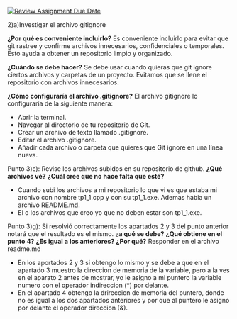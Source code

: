 [![Review Assignment Due Date](https://classroom.github.com/assets/deadline-readme-button-22041afd0340ce965d47ae6ef1cefeee28c7c493a6346c4f15d667ab976d596c.svg)](https://classroom.github.com/a/kl-E8VQf)


2)a)Investigar el archivo gitignore

**¿Por qué es conveniente incluirlo?**
Es conveniente incluirlo para evitar que git rastree y confirme archivos innecesarios, confidenciales o temporales. Esto ayuda a obtener un repositorio limpio y organizado.

**¿Cuándo se debe hacer?**
Se debe usar cuando quieras que git ignore ciertos archivos y carpetas de un proyecto. Evitamos que se llene el repositorio con archivos innecesarios.

**¿Cómo configuraría el archivo .gitignore?**
El archivo gitignore lo configuraria de la siguiente manera:
- Abrir la terminal.
- Navegar al directorio de tu repositorio de Git.
- Crear un archivo de texto llamado .gitignore.
- Editar el archivo .gitignore.
- Añadir cada archivo o carpeta que quieres que Git ignore en una línea nueva.

Punto 3)c): 
Revise los archivos subidos en su repositorio de github. **¿Qué archivos vé?** **¿Cuál cree que no hace falta que esté?**
- Cuando subi los archivos a mi repositorio lo que vi es que estaba mi archivo con nombre tp1_1.cpp y con su tp1_1.exe. Ademas habia un archivo README.md.
- El o los archivos que creo yo que no deben estar son tp1_1.exe.

Punto 3)g):
Si resolvió correctamente los apartados 2 y 3 del punto anterior notará que el resultado es el mismo. **¿a qué se debe?** **¿Qué obtiene en el punto 4?** **¿Es igual a los anteriores?** **¿Por qué?** Responder en el archivo readme.md
- En los aportados 2 y 3 si obtengo lo mismo y se debe a que en el apartado 3 muestro la direccion de memoria de la variable, pero a la ves en el aparato 2 antes de mostrar, yo le asigno a mi puntero la variable numero con el operador indireccion (*) por delante.
- En el apartado 4 obtengo la drireccion de memoria del puntero, donde no es igual a los dos apartados anteriores y por que al puntero le asigno por delante el operador direccion (&).